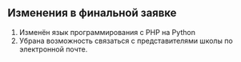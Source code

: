 ## Изменения в финальной заявке

1. Изменён язык программирования с PHP на Python
2. Убрана возможность связаться с представителями школы по электронной почте.
